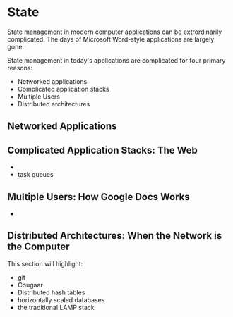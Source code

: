 State
=====

State management in modern computer applications can be extrordinarily
complicated. The days of Microsoft Word-style applications are largely gone.

State management in today's applications are complicated for four primary
reasons:

*  Networked applications
*  Complicated application stacks
*  Multiple Users
*  Distributed architectures

Networked Applications 
----------------------


Complicated Application Stacks: The Web
---------------------------------------

*  
*  task queues

Multiple Users: How Google Docs Works
-------------------------------------

* 

Distributed Architectures: When the Network is the Computer
-----------------------------------------------------------

This section will highlight:

* git
* Cougaar
* Distributed hash tables
* horizontally scaled databases
* the traditional LAMP stack


